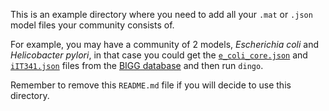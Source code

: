 This is an example directory where you need to add all your `.mat` or `.json` model files 
your community consists of. 

For example, you may have a community of 2 models, *Escherichia coli* and *Helicobacter pylori*, 
in that case you could get the [`e_coli_core.json`](http://bigg.ucsd.edu/models/e_coli_core) and 
[`iIT341.json`](http://bigg.ucsd.edu/models/iIT341) files from the [BIGG database](http://bigg.ucsd.edu/models)
and then run `dingo`. 

Remember to remove this `README.md` file if you will decide to use this directory. 


